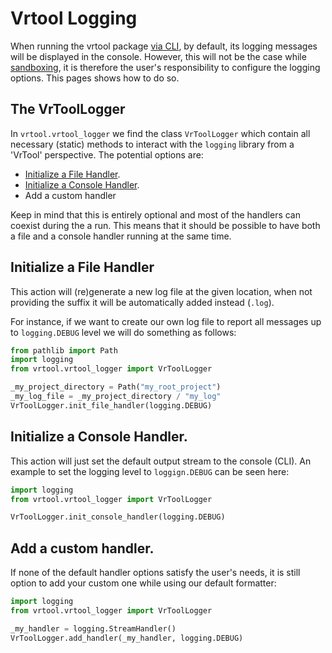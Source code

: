 # Vrtool Logging
When running the vrtool package [via CLI](./tutorial.md#running-the-cli), by default, its logging messages will be displayed in the console. However, this will not be the case while [sandboxing](./tutorial.md#sandboxing), it is therefore the user's responsibility to configure the logging options. This pages shows how to do so.

## The VrToolLogger
In `vrtool.vrtool_logger` we find the class `VrToolLogger` which contain all necessary (static) methods to interact with the `logging` library from a 'VrTool' perspective. The potential options are:

- [Initialize a File Handler](#initialize-a-file-handler).
- [Initialize a Console Handler](#initialize-a-console-handler).
- Add a custom handler

Keep in mind that this is entirely optional and most of the handlers can coexist during the a run. This means that it should be possible to have both a file and a console handler running at the same time.

## Initialize a File Handler
This action will (re)generate a new log file at the given location, when not providing the suffix it will be automatically added instead (`.log`). 

For instance, if we want to create our own log file to report all messages up to `logging.DEBUG` level we will do something as follows:

```python
from pathlib import Path
import logging
from vrtool.vrtool_logger import VrToolLogger

_my_project_directory = Path("my_root_project")
_my_log_file = _my_project_directory / "my_log"
VrToolLogger.init_file_handler(logging.DEBUG)
```

## Initialize a Console Handler.
This action will just set the default output stream to the console (CLI). An example to set the logging level to `loggign.DEBUG` can be seen here:

```python
import logging
from vrtool.vrtool_logger import VrToolLogger

VrToolLogger.init_console_handler(logging.DEBUG)
```

## Add a custom handler.
If none of the default handler options satisfy the user's needs, it is still option to add your custom one while using our default formatter:

```python
import logging
from vrtool.vrtool_logger import VrToolLogger

_my_handler = logging.StreamHandler()
VrToolLogger.add_handler(_my_handler, logging.DEBUG)
```
